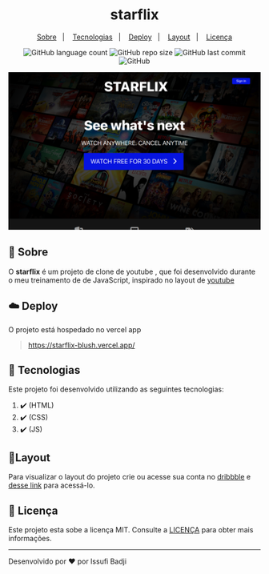 <h1 align="center" color=" ">
 starflix
</h1>

<p align="center">
    <a href="#book-sobre">Sobre</a>&nbsp;&nbsp;&nbsp;|&nbsp;&nbsp;&nbsp;
    <a href="#rocket-tecnologias">Tecnologias</a>&nbsp;&nbsp;&nbsp;|&nbsp;&nbsp;&nbsp;
    <a href="#cloud-deploy">Deploy</a>&nbsp;&nbsp;&nbsp;|&nbsp;&nbsp;&nbsp;
    <a href="#layout">Layout</a>&nbsp;&nbsp;&nbsp;|&nbsp;&nbsp;&nbsp;
    <a href="#memo-licença">Licença</a>
</p>

<p align="center">
   
   <img alt="GitHub language count" src="https://img.shields.io/github/languages/count/issufibadji/starflix?style=flat-square">

   <img alt="GitHub repo size" src="https://img.shields.io/github/repo-size/issufibadji/starflix?style=flat-square">

   <img alt="GitHub last commit" src="https://img.shields.io/github/last-commit/issufibadji/starflix?style=flat-square">

   <img alt="GitHub" src="https://img.shields.io/github/license/issufibadji/starflix?style=flat-square">
</p>

![starflix](https://github.com/issufibadji/starflix/blob/master/starflix.png)

## :book: Sobre

O **starflix**
é um projeto de clone de youtube , que foi desenvolvido durante o meu treinamento de de JavaScript, inspirado no layout de [youtube](https://www.youtube.com/)

## :cloud: Deploy

O projeto está hospedado no vercel app

> https://starflix-blush.vercel.app/

## :rocket: Tecnologias

Este projeto foi desenvolvido utilizando as seguintes tecnologias:

<!-- ❌✔️ -->

1. ✔️ (HTML)
2. ✔️ (CSS)
3. ✔️ (JS)

## 🔖Layout

Para visualizar o layout do projeto crie ou acesse sua conta no [dribbble](dribbble.com) e [desse link](https://dribbble.com/shots/11338885-Flick-Quizzes) para acessá-lo.

## :memo: Licença

Este projeto esta sobe a licença MIT. Consulte a [LICENÇA](https://github.com/issufibadji/starflix/blob/master/LINCENSE) para obter mais informações.

---

Desenvolvido por :heart: por Issufi Badji
